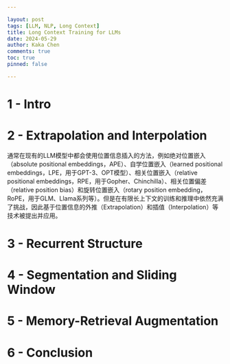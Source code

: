 ```yaml
---

layout: post
tags: [LLM, NLP, Long Context]
title: Long Context Training for LLMs
date: 2024-05-29
author: Kaka Chen
comments: true
toc: true
pinned: false

---
```


# 1 - Intro

# 2 - Extrapolation and Interpolation

通常在现有的LLM模型中都会使用位置信息插入的方法，例如绝对位置嵌入（absolute positional embeddings，APE）、自学位置嵌入（learned positional embeddings，LPE，用于GPT-3、OPT模型）、相关位置嵌入（relative positional embeddings，RPE，用于Gopher、Chinchilla）、相关位置偏差（relative position bias）和旋转位置嵌入（rotary position embedding，RoPE，用于GLM、Llama系列等）。但是在有限长上下文的训练和推理中依然充满了挑战，因此基于位置信息的外推（Extrapolation）和插值（Interpolation）等技术被提出并应用。

# 3 - Recurrent Structure

# 4 - Segmentation and Sliding Window

# 5 - Memory-Retrieval Augmentation

# 6 - Conclusion